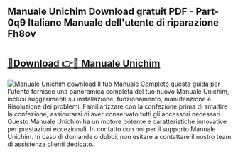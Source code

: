 ## Manuale Unichim Download gratuit PDF - Part-0q9 Italiano Manuale dell'utente di riparazione Fh8ov

# <h2><a href="http://dfbjxwn.blite.top/?on=Manuale+Unichim">🔗Download 👉🔴 Manuale Unichim</a></h2>

[![Manuale Unichim download](https://i.imgur.com/lujVjoI.png)](http://dfbjxwn.blite.top/?on=Manuale+Unichim)
Il tuo Manuale Completo questa guida per l'utente fornisce una panoramica completa del tuo nuovo Manuale Unichim, inclusi suggerimenti su installazione, funzionamento, manutenzione e Risoluzione dei problemi. Familiarizzare con la confezione prima di smaltire la confezione, assicurarsi di aver conservato tutti gli accessori necessari. Questo Manuale Unichim ha un motore potente e caratteristiche innovative per prestazioni eccezionali. In contatto con noi per il supporto Manuale Unichim. In caso di domande o dubbi, non esitare a contattare il nostro team di assistenza clienti dedicato.
